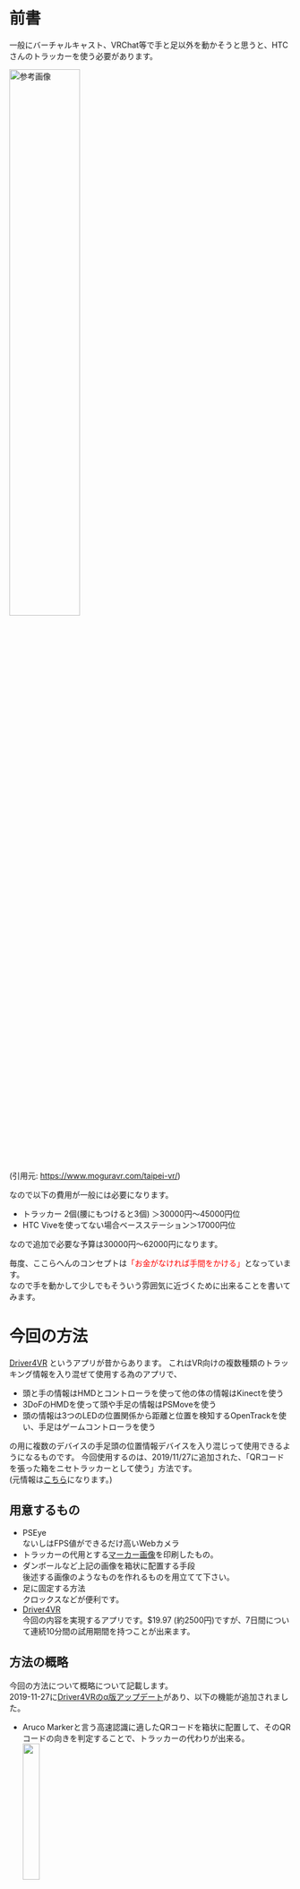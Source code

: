 ﻿# 前書
一般にバーチャルキャスト、VRChat等で手と足以外を動かそうと思うと、HTCさんのトラッカーを使う必要があります。

<img src="https://www.moguravr.com/wp-content/uploads/2017/02/201702011112078000-1.jpg" width="50%" alt="参考画像"/>

(引用元: https://www.moguravr.com/taipei-vr/)

なので以下の費用が一般には必要になります。

* トラッカー 2個(腰にもつけると3個) ＞30000円～45000円位
* HTC Viveを使ってない場合ベースステーション＞17000円位

なので追加で必要な予算は30000円～62000円になります。

毎度、ここらへんのコンセプトは<span style="color: red;">「お金がなければ手間をかける」</span>となっています。<br>
なので手を動かして少しでもそういう雰囲気に近づくために出来ることを書いてみます。


# 今回の方法

[Driver4VR](https://www.driver4vr.com/) というアプリが昔からあります。
これはVR向けの複数種類のトラッキング情報を入り混ぜて使用する為のアプリで、
* 頭と手の情報はHMDとコントローラを使って他の体の情報はKinectを使う
* 3DoFのHMDを使って頭や手足の情報はPSMoveを使う
* 頭の情報は3つのLEDの位置関係から距離と位置を検知するOpenTrackを使い、手足はゲームコントローラを使う

の用に複数のデバイスの手足頭の位置情報デバイスを入り混じって使用できるようになるものです。
今回使用するのは、2019/11/27に追加された、「QRコードを張った箱をニセトラッカーとして使う」方法です。<br>
(元情報は[こちら](https://www.driver4vr.com/forums/topic/driver4vr-body-tracking-with-camera-markers-alpha-relase-1/)になります。)

## 用意するもの
* PSEye<br>
  ないしはFPS値ができるだけ高いWebカメラ
* トラッカーの代用とする[マーカー画像](https://www.driver4vr.com/files/Driver4VR%20Markers-Alpha1.pdf)を印刷したもの。
* ダンボールなど上記の画像を箱状に配置する手段<br>
後述する画像のようなものを作れるものを用立てて下さい。
* 足に固定する方法<br>
クロックスなどが便利です。
* [Driver4VR](https://www.driver4vr.com/) <br>今回の内容を実現するアプリです。$19.97 (約2500円)ですが、7日間について連続10分間の試用期間を持つことが出来ます。

## 方法の概略

今回の方法について概略について記載します。<br>
2019-11-27に[Driver4VRのα版アップデート](https://www.driver4vr.com/forums/topic/driver4vr-body-tracking-with-camera-markers-alpha-relase-1/)があり、以下の機能が追加されました。
* Aruco Markerと言う高速認識に適したQRコードを箱状に配置して、そのQRコードの向きを判定することで、トラッカーの代わりが出来る。<br>
  <img src="https://bmimg.nicovideo.jp/image/ch2636926/241815/19703aa6985cbe6d2c9cae6aef8d836fb5f9a7b7.jpg" width="25%">
* トラッカーを撮影するカメラが1つ必要でそれがあれば場所を特定することが出来る。<br>
カメラの性能が必要で、出来れば60fpsで撮影可能なものが必要なのですが、恐らく一番安価で入手可能な60fps出すことが出来るWebカメラが中古のPSEyeになります。<br>基本的に中古のPSEyeは現在1500円～3000円位で買うことが出来ます。
* 2個のAruco Markerの箱を足につけて、足トラの代替とする。

んでは実際の方法になります。

### マーカーを作る
1. [マーカー画像](https://www.driver4vr.com/files/Driver4VR%20Markers-Alpha1.pdf)を印刷します。<br>試してみた所、カメラから220cm x 140cm 程の範囲をトラッキングしようと思った際には、マーカーのサイズは13cm四方が必要でした。640x480ではそれより小さくなると判別できないようです。<br>A5サイズで印刷すると丁度13cm四方になります。
2. 
